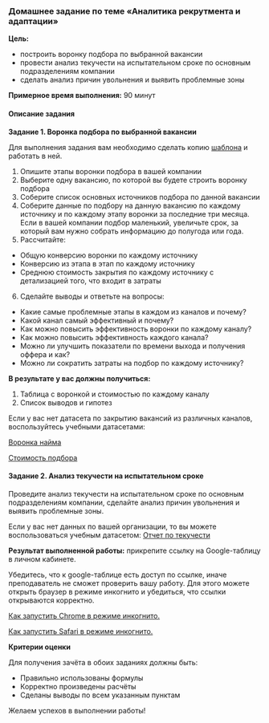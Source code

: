 ### Домашнее задание по теме «Аналитика рекрутмента и адаптации»

**Цель:** 
* построить воронку подбора по выбранной вакансии
* провести анализ текучести на испытательном сроке по основным подразделениям компании
* сделать анализ причин увольнения и выявить проблемные зоны

**Примерное время выполнения:** 90 минут

#### **Описание задания**

**Задание 1. Воронка подбора по выбранной вакансии**

Для выполнения задания вам необходимо сделать копию [шаблона](https://docs.google.com/spreadsheets/d/1sOwWZeQMK8QWYjjkAUKSxJbSCPjgW8NsCkHG_mqXUWI/copy) и работать в ней. 

1. Опишите этапы воронки подбора в вашей компании
2. Выберите одну вакансию, по которой вы будете строить воронку подбора
3. Соберите список основных источников подбора по данной вакансии
4. Соберите данные по подбору на данную вакансию по каждому источнику и по каждому этапу воронки за последние три месяца. Если в вашей компании подбор маленький, увеличьте срок, за который вам нужно собрать информацию до полугода или года.
5. Рассчитайте:
* Общую конверсию воронки по каждому источнику
* Конверсию из этапа в этап по каждому источнику
* Среднюю стоимость закрытия по каждому источнику с детализацией того, что входит в затраты
6. Сделайте выводы и ответьте на вопросы:
* Какие самые проблемные этапы в каждом из каналов и почему?
* Какой канал самый эффективный и почему?
* Как можно повысить эффективность воронки по каждому каналу?
* Как можно повысить эффективность каждого канала?
* Можно ли улучшить показатели по времени выхода и получения оффера и как?
* Можно ли сократить затраты на подбор по каждому источнику?
				
**В результате у вас должны получиться:**
1. Таблица с воронкой и стоимостью по каждому каналу 
2. Список выводов и гипотез

Если у вас нет датасета по закрытию вакансий из различных каналов, воспользуйтесь учебными датасетами:

[Воронка найма](https://docs.google.com/spreadsheets/d/1CekL3Y5f-TGcNZ3oJcu1a5JzjBuklwmuJrNjMybZtog/copy)

[Стоимость подбора](https://docs.google.com/spreadsheets/d/1LUDghD25Mpj3_7fWnDjc5yjFq1ojHrqH_SD8wtDe6yk/copy)

#### Задание 2. Анализ текучести на испытательном сроке

Проведите анализ текучести на испытательном сроке по основным подразделениям компании, сделайте анализ причин увольнения и выявить проблемные зоны.

Если у вас нет данных  по вашей организации, то вы можете воспользоваться учебным датасетом: [Отчет по текучести](https://docs.google.com/spreadsheets/d/1rOpUO0zau_8qXq36vOF3jE3u28NxQNeS/copy)

**Результат выполненной работы:** прикрепите cсылку на Google-таблицу в личном кабинете.

Убедитесь, что к google-таблице есть доступ по ссылке, иначе преподаватель не сможет проверить вашу работу. Для этого можете открыть браузер в режиме инкогнито и убедиться, что ссылки открываются корректно.

[Как запустить Chrome в режиме инкогнито.](https://support.google.com/chrome/answer/95464?co=GENIE.Platform%3DDesktop&hl=ru)

[Как запустить Safari в режиме инкогнито.](https://support.apple.com/ru-ru/guide/safari/ibrw1069/mac)

**Критерии оценки**

Для получения зачёта в обоих заданиях должны быть:
* Правильно использованы формулы
* Корректно произведены расчёты
* Сделаны выводы по всем указанным пунктам

Желаем успехов в выполнении работы!
